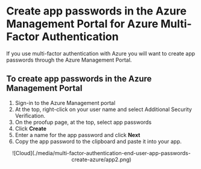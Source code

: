 <properties 
	pageTitle="Create app passwords in the Azure Management Portal for Azure Multi-Factor Authentication" 
	description="This page shows users how they can create additional app passwords in the Azure Management Portal." 
	services="multi-factor-authentication" 
	documentationCenter="" 
	authors="billmath" 
	manager="stevenp" 
	editor="curtland"/>

<tags 
	ms.service="multi-factor-authentication" 
	ms.date="11/19/2015" 
	wacn.date=""/>

# Create app passwords in the Azure Management Portal for Azure Multi-Factor Authentication

If you use multi-factor authentication with Azure you will want to create app passwords through the Azure Management Portal.

## To create app passwords in the Azure Management Portal

1. Sign-in to the Azure Management portal
3. At the top, right-click on your user name and select Additional Security Verification.
5. On the proofup page, at the top, select app passwords
6. Click **Create**
7. Enter a name for the app password and click **Next**
8. Copy the app password to the clipboard and paste it into your app.


<center>![Cloud](./media/multi-factor-authentication-end-user-app-passwords-create-azure/app2.png)</center>

 